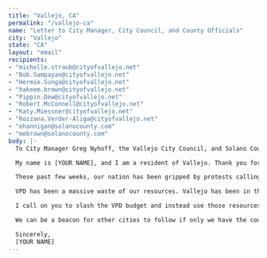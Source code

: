 ```yaml
---
title: "Vallejo, CA"
permalink: "/vallejo-ca"
name: "Letter to City Manager, City Council, and County Officials"
city: "Vallejo"
state: "CA"
layout: "email"
recipients:
- "michelle.straub@cityofvallejo.net"
- "Bob.Sampayan@cityofvallejo.net"
- "Hermie.Sunga@cityofvallejo.net"
- "hakeem.brown@cityofvallejo.net"
- "Pippin.Dew@cityofvallejo.net"
- "Robert.McConnell@cityofvallejo.net"
- "Katy.Miessner@cityofvallejo.net"
- "Rozzana.Verder-Aliga@cityofvallejo.net"
- "ehannigan@solanocounty.com"
- "mebrown@solanocounty.com"
body: |-
  To City Manager Greg Nyhoff, the Vallejo City Council, and Solano County Elected Officials,

  My name is [YOUR NAME], and I am a resident of Vallejo. Thank you for listening to your constituents and postponing the approval of the 20-21 budget. Due to the increase in funds for the 20-21 VPD budget from last year’s 43% to 46%, I am urging you to REJECT the budget at the June 23 City Council Meeting.

  These past few weeks, our nation has been gripped by protests calling for rapid and meaningful change with regard to police behavior, an end to racism and anti-Blackness, and immediate reform in how Black people are treated in America. Our city has a shameful history of police abuses and murders. We are third in the state per capita for police murders, and our city police have one of the highest salaries and benefits packages in the state.

  VPD has been a massive waste of our resources. Vallejo has been in the news several times over the last two years alone for acts of excessive force and murder by the police. As of June 13th last year, the city had 35 pending claims and lawsuits in connection with the Vallejo Police Department, 16 of which allege excessive force. We have one of the highest amounts of lawsuit payouts in the Bay Area, having paid out more than $7 million in civil rights lawsuit settlements involving our police department since 2011. While we’ve been spending extraordinary amounts on policing, we have not seen improvements to safety, homelessness, mental health, or affordability in our city. Instead, we see the wasteful and harmful actions of our police.

  I call on you to slash the VPD budget and instead use those resources specifically towards solving homelessness, which is felt most by our Black neighbors and veterans. We implore you to give every member of our community experiencing homelessness a place to call home and the treatment they need.

  We can be a beacon for other cities to follow if only we have the courage to change.

  Sincerely,
  [YOUR NAME]
---
```


